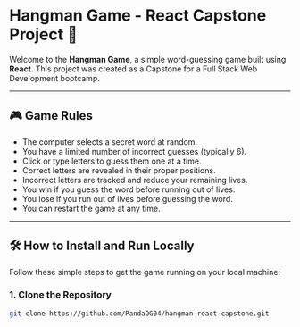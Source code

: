 # Hangman Game - React Capstone Project 🎯

Welcome to the **Hangman Game**, a simple word-guessing game built using **React**. This project was created as a Capstone for a Full Stack Web Development bootcamp.

---

## 🎮 Game Rules

- The computer selects a secret word at random.
- You have a limited number of incorrect guesses (typically 6).
- Click or type letters to guess them one at a time.
- Correct letters are revealed in their proper positions.
- Incorrect letters are tracked and reduce your remaining lives.
- You win if you guess the word before running out of lives.
- You lose if you run out of lives before guessing the word.
- You can restart the game at any time.

---

## 🛠️ How to Install and Run Locally

Follow these simple steps to get the game running on your local machine:

### 1. Clone the Repository

```bash
git clone https://github.com/PandaOG04/hangman-react-capstone.git
